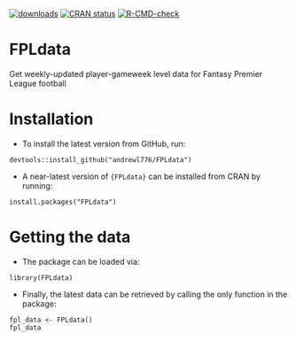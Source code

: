 <!-- badges: start -->
[![downloads](https://cranlogs.r-pkg.org/badges/FPLdata)](downloads)
[![CRAN status](https://www.r-pkg.org/badges/version/FPLdata)](https://CRAN.R-project.org/package=FPLdata)
[![R-CMD-check](https://github.com/andrewl776/FPLdata/workflows/R-CMD-check/badge.svg)](https://github.com/andrewl776/FPLdata/actions)
<!-- badges: end -->

# FPLdata
Get weekly-updated player-gameweek level data for Fantasy Premier League football

# Installation

- To install the latest version from GitHub, run:

```{r, eval=FALSE}
devtools::install_github("andrewl776/FPLdata")
```

- A near-latest version of `{FPLdata}` can be installed from CRAN by running:

```{r, eval=FALSE}
install.packages("FPLdata")
```

# Getting the data

- The package can be loaded via:

```{r, eval=FALSE}
library(FPLdata)
```

- Finally, the latest data can be retrieved by calling the only function in the package:

```{r, eval=FALSE}
fpl_data <- FPLdata()
fpl_data
```
